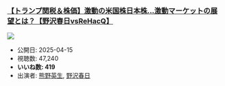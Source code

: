 ### [【トランプ関税＆株価】激動の米国株日本株…激動マーケットの展望とは？【野沢春日vsReHacQ】](https://www.youtube.com/watch?v=Z1pei6JbgD8)
[![](https://img.youtube.com/vi/Z1pei6JbgD8/sddefault.jpg)](https://www.youtube.com/watch?v=Z1pei6JbgD8)
-   公開日: 2025-04-15
-   視聴数: 47,240
-   **いいね数: 419**
-   出演者: [熊野英生](/rehacq_fan/people/熊野英生 "wikilink"), [野沢春日](/rehacq_fan/people/野沢春日 "wikilink")
